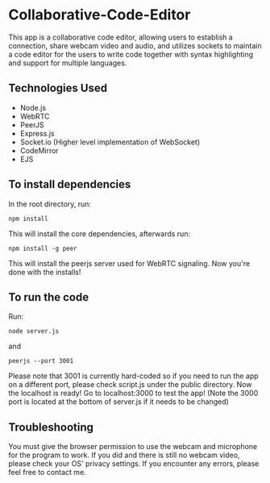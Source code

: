 # Collaborative-Code-Editor
This app is a collaborative code editor, allowing users to establish a connection, share webcam video and audio, and utilizes sockets to maintain a code editor for the users to write code together with syntax highlighting and support for multiple languages. 

## Technologies Used
* Node.js
* WebRTC
* PeerJS
* Express.js
* Socket.io (Higher level implementation of WebSocket)
* CodeMirror
* EJS

## To install dependencies
In the root directory, run:
```
npm install
```
This will install the core dependencies, afterwards run:
```
npm install -g peer
```
This will install the peerjs server used for WebRTC signaling. Now you're done with the installs!

## To run the code
Run:
```
node server.js
```
and
```
peerjs --port 3001
```
Please note that 3001 is currently hard-coded so if you need to run the app on a different port, please check script.js under the public directory. Now the localhost is ready! Go to localhost:3000 to test the app! (Note the 3000 port is located at the bottom of server.js if it needs to be changed)

## Troubleshooting
You must give the browser permission to use the webcam and microphone for the program to work. If you did and there is still no webcam video, please check your OS' privacy settings. If you encounter any errors, please feel free to contact me.
